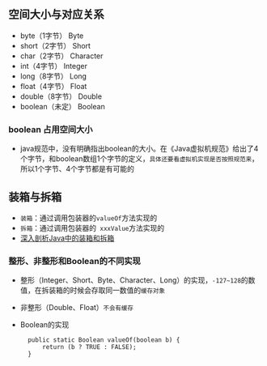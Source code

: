 ## 空间大小与对应关系
- byte（1字节）	Byte
- short（2字节）	Short
- char（2字节）	Character
- int（4字节）	Integer
- long（8字节）	Long
- float（4字节）	Float
- double（8字节）	Double
- boolean（未定）	Boolean

### boolean 占用空间大小
- java规范中，没有明确指出boolean的大小。在《Java虚拟机规范》给出了4个字节，和boolean数组1个字节的定义，`具体还要看虚拟机实现是否按照规范来`，所以1个字节、4个字节都是有可能的

## 装箱与拆箱
- `装箱`：通过调用包装器的`valueOf`方法实现的
- `拆箱`：通过调用包装器的` xxxValue`方法实现的
- [深入剖析Java中的装箱和拆箱](https://www.cnblogs.com/dolphin0520/p/3780005.html)

### 整形、非整形和Boolean的不同实现
- 整形（Integer、Short、Byte、Character、Long）的实现，`-127~128`的数值，在拆装箱的时候会存取同一数值的`缓存对象`
- 非整形（Double、Float）`不会有缓存`
- Boolean的实现

        public static Boolean valueOf(boolean b) {
            return (b ? TRUE : FALSE);
        }